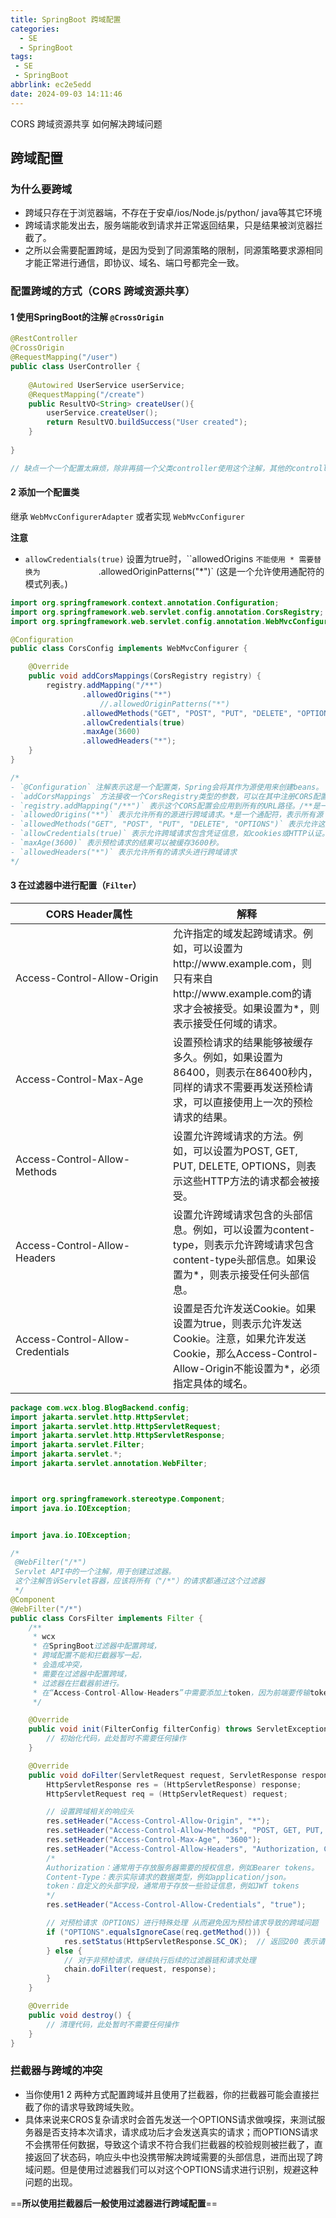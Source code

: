 ```yaml
---
title: SpringBoot 跨域配置
categories:
  - SE
  - SpringBoot
tags:
 - SE
 - SpringBoot
abbrlink: ec2e5edd
date: 2024-09-03 14:11:46
---
```


CORS 跨域资源共享 如何解决跨域问题

<!--more-->

## 跨域配置

### 为什么要跨域

- 跨域只存在于浏览器端，不存在于安卓/ios/Node.js/python/ java等其它环境
- 跨域请求能发出去，服务端能收到请求并正常返回结果，只是结果被浏览器拦截了。
- 之所以会需要配置跨域，是因为受到了同源策略的限制，同源策略要求源相同才能正常进行通信，即协议、域名、端口号都完全一致。

### 配置跨域的方式（CORS 跨域资源共享）

#### 1 使用SpringBoot的注解 `@CrossOrigin`

```java
@RestController 
@CrossOrigin 
@RequestMapping("/user")
public class UserController {
    
    @Autowired UserService userService;
    @RequestMapping("/create")
    public ResultVO<String> createUser(){
        userService.createUser();
        return ResultVO.buildSuccess("User created");
    }
    
}

// 缺点一个一个配置太麻烦，除非再搞一个父类controller使用这个注解，其他的controller继承这个父类
```

#### 2 添加一个配置类

继承 `WebMvcConfigurerAdapter` 或者实现 `WebMvcConfigurer`

**注意**

- `allowCredentials(true)` 设置为true时，``allowedOrigins `不能使用 * 需要替换为             `.allowedOriginPatterns("*")` (这是一个允许使用通配符的模式列表。)

```java
import org.springframework.context.annotation.Configuration;
import org.springframework.web.servlet.config.annotation.CorsRegistry;
import org.springframework.web.servlet.config.annotation.WebMvcConfigurer;

@Configuration
public class CorsConfig implements WebMvcConfigurer {

    @Override
    public void addCorsMappings(CorsRegistry registry) {
        registry.addMapping("/**")
                .allowedOrigins("*")
          			//.allowedOriginPatterns("*")
                .allowedMethods("GET", "POST", "PUT", "DELETE", "OPTIONS")
                .allowCredentials(true)
                .maxAge(3600)
                .allowedHeaders("*");
    }
}

/*
- `@Configuration` 注解表示这是一个配置类，Spring会将其作为源使用来创建beans。
- `addCorsMappings` 方法接收一个CorsRegistry类型的参数，可以在其中注册CORS配置。  
- `registry.addMapping("/**")` 表示这个CORS配置会应用到所有的URL路径。/**是一个通配符，匹配所有路径。  
- `allowedOrigins("*")` 表示允许所有的源进行跨域请求。*是一个通配符，表示所有源
- `allowedMethods("GET", "POST", "PUT", "DELETE", "OPTIONS")` 表示允许这些HTTP方法的跨域请求。  
- `allowCredentials(true)` 表示允许跨域请求包含凭证信息，如cookies或HTTP认证。
- `maxAge(3600)` 表示预检请求的结果可以被缓存3600秒。  
- `allowedHeaders("*")` 表示允许所有的请求头进行跨域请求
*/
```



#### 3 在过滤器中进行配置（`Filter`）

<table>
  <thead>
    <tr>
      <th style="width: 50%;">CORS Header属性</th>
      <th style="width: 50%;">解释</th>
    </tr>
  </thead>
  <tbody>
    <tr>
      <td>Access-Control-Allow-Origin</td>
      <td>允许指定的域发起跨域请求。例如，可以设置为http://www.example.com，则只有来自http://www.example.com的请求才会被接受。如果设置为*，则表示接受任何域的请求。</td>
    </tr>
    <tr>
      <td>Access-Control-Max-Age</td>
      <td>设置预检请求的结果能够被缓存多久。例如，如果设置为86400，则表示在86400秒内，同样的请求不需要再发送预检请求，可以直接使用上一次的预检请求的结果。</td>
    </tr>
    <tr>
      <td>Access-Control-Allow-Methods</td>
      <td>设置允许跨域请求的方法。例如，可以设置为POST, GET, PUT, DELETE, OPTIONS，则表示这些HTTP方法的请求都会被接受。</td>
    </tr>
    <tr>
      <td>Access-Control-Allow-Headers</td>
      <td>设置允许跨域请求包含的头部信息。例如，可以设置为content-type，则表示允许跨域请求包含content-type头部信息。如果设置为*，则表示接受任何头部信息。</td>
    </tr>
    <tr>
      <td>Access-Control-Allow-Credentials</td>
      <td>设置是否允许发送Cookie。如果设置为true，则表示允许发送Cookie。注意，如果允许发送Cookie，那么Access-Control-Allow-Origin不能设置为*，必须指定具体的域名。</td>
    </tr>
  </tbody>
</table>


```java
package com.wcx.blog.BlogBackend.config;
import jakarta.servlet.http.HttpServlet;
import jakarta.servlet.http.HttpServletRequest;
import jakarta.servlet.http.HttpServletResponse;
import jakarta.servlet.Filter;
import jakarta.servlet.*;
import jakarta.servlet.annotation.WebFilter;



import org.springframework.stereotype.Component;
import java.io.IOException;


import java.io.IOException;

/*
 @WebFilter("/*")
 Servlet API中的一个注解，用于创建过滤器。
 这个注解告诉Servlet容器，应该将所有（"/*"）的请求都通过这个过滤器
 */
@Component
@WebFilter("/*")
public class CorsFilter implements Filter {
    /**
     * wcx
     * 在SpringBoot过滤器中配置跨域，
     * 跨域配置不能和拦截器写一起，
     * 会造成冲突，
     * 需要在过滤器中配置跨域，
     * 过滤器在拦截器前进行。
     * 在“Access-Control-Allow-Headers”中需要添加上token，因为前端要传输token到后端，不能过滤掉。
     */

    @Override
    public void init(FilterConfig filterConfig) throws ServletException {
        // 初始化代码，此处暂时不需要任何操作
    }

    @Override
    public void doFilter(ServletRequest request, ServletResponse response, FilterChain chain) throws IOException, ServletException {
        HttpServletResponse res = (HttpServletResponse) response;
        HttpServletRequest req = (HttpServletRequest) request;

        // 设置跨域相关的响应头
        res.setHeader("Access-Control-Allow-Origin", "*");
        res.setHeader("Access-Control-Allow-Methods", "POST, GET, PUT, DELETE, OPTIONS");
        res.setHeader("Access-Control-Max-Age", "3600");
        res.setHeader("Access-Control-Allow-Headers", "Authorization, Content-Type, token");
        /*
        Authorization：通常用于存放服务器需要的授权信息，例如Bearer tokens。
        Content-Type：表示实际请求的数据类型，例如application/json。
        token：自定义的头部字段，通常用于存放一些验证信息，例如JWT tokens
        */
        res.setHeader("Access-Control-Allow-Credentials", "true");

        // 对预检请求（OPTIONS）进行特殊处理 从而避免因为预检请求导致的跨域问题
        if ("OPTIONS".equalsIgnoreCase(req.getMethod())) {
            res.setStatus(HttpServletResponse.SC_OK);  // 返回200 表示请求成功
        } else {
            // 对于非预检请求，继续执行后续的过滤器链和请求处理
            chain.doFilter(request, response);
        }
    }

    @Override
    public void destroy() {
        // 清理代码，此处暂时不需要任何操作
    }
}
```





### 拦截器与跨域的冲突

- 当你使用1 2 两种方式配置跨域并且使用了拦截器，你的拦截器可能会直接拦截了你的请求导致跨域失败。
- 具体来说来CROS复杂请求时会首先发送一个OPTIONS请求做嗅探，来测试服务器是否支持本次请求，请求成功后才会发送真实的请求；而OPTIONS请求不会携带任何数据，导致这个请求不符合我们拦截器的校验规则被拦截了，直接返回了状态码，响应头中也没携带解决跨域需要的头部信息，进而出现了跨域问题。但是使用过滤器我们可以对这个OPTIONS请求进行识别，规避这种问题的出现。

==**所以使用拦截器后一般使用过滤器进行跨域配置**==

